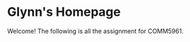 <!DOCTYPE html>

<head>
<title>Glynn's Homepage</title>
</head>
<body>

<h1>Glynn's Homepage</h1>
<p>Welcome! The following is all the assignment for COMM5961.</p>

</body>
</html>
